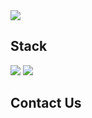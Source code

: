 <img src="https://capsule-render.vercel.app/api?type=Waving&color=auto&height=300&section=header&text=hello&fontSize=90&animation=fadeIn" />

<h2>
  
</h2>

<h2>
  Stack
</h2>
<p>
  <img src="https://img.shields.io/badge/react-20232a.svg?style=for-the-badge&logo=react&logoColor=61DAFB" />
  <img src="http://www.w3.org/2000/svg?style=for-the-badge&logo=notion&logoColor=61DAFB" />

  
</p>

<h2>
  Contact Us
</h2>
